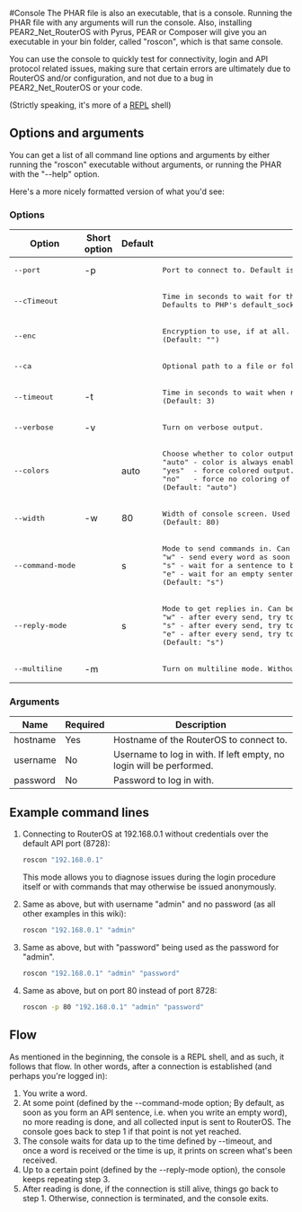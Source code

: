 #Console
The PHAR file is also an executable, that is a console. Running the PHAR file with any arguments will run the console. Also, installing PEAR2_Net_RouterOS with Pyrus, PEAR or Composer will give you an executable in your bin folder, called "roscon", which is that same console.

You can use the console to quickly test for connectivity, login and API protocol related issues, making sure that certain errors are ultimately due to RouterOS and/or configuration, and not due to a bug in PEAR2_Net_RouterOS or your code.

(Strictly speaking, it's more of a [REPL](http://en.wikipedia.org/wiki/Read%E2%80%93eval%E2%80%93print_loop) shell)

## Options and arguments
You can get a list of all command line options and arguments by either running the "roscon" executable without arguments, or running the PHAR with the "--help" option.

Here's a more nicely formatted version of what you'd see:

### Options
<table>
    <thead>
        <tr>
            <th>Option</th>
            <th>Short option</th>
            <th>Default</th>
            <th>Description</th>
        </tr>
    </thead>
    <tbody>
        <tr>
            <td><pre>--port</pre></td>
            <td>-p</td>
            <td></td>
            <td><pre>Port to connect to. Default is either 8728 or 8729, depending on whether an encryption is specified.</pre></td>
        </tr>
        <tr>
            <td><pre>--cTimeout</pre></td>
            <td></td>
            <td></td>
            <td><pre>Time in seconds to wait for the connection to be estabilished. If "--timeout" is specified, its value will be used when this option is not specified.
Defaults to PHP's default_socket_timeout ini option.</pre></td>
        </tr>
        <tr>
            <td><pre>--enc</pre></td>
            <td></td>
            <td></td>
            <td><pre>Encryption to use, if at all. Currently, RouterOS supports only "TLS".
(Default: "")</pre></td>
        </tr>
        <tr>
            <td><pre>--ca</pre></td>
            <td></td>
            <td></td>
            <td><pre>Optional path to a file or folder to use for certification authority, when using encryption. Ignored when not using encryption or using ADH cipher.</pre></td>
        </tr>
        <tr>
            <td><pre>--timeout</pre></td>
            <td>-t</td>
            <td></td>
            <td><pre>Time in seconds to wait when receiving. If this time passes without data awaiting, control is passed back for further input.
(Default: 3)</pre></td>
        </tr>
        <tr>
            <td><pre>--verbose</pre></td>
            <td>-v</td>
            <td></td>
            <td><pre>Turn on verbose output.</pre></td>
        </tr>
        <tr>
            <td><pre>--colors</pre></td>
            <td></td>
            <td>auto</td>
            <td><pre>Choose whether to color output (requires PEAR2_Console_Color). Possible values:
"auto" - color is always enabled, except on Windows, where ANSICON must be installed (detected via the ANSICON_VER environment variable).
"yes"  - force colored output.
"no"   - force no coloring of output.
(Default: "auto")</pre></td>
        </tr>
        <tr>
            <td><pre>--width</pre></td>
            <td>-w</td>
            <td>80</td>
            <td><pre>Width of console screen. Used in verbose mode to wrap output in this length.
(Default: 80)</pre></td>
        </tr>
        <tr>
            <td><pre>--command-mode</pre></td>
            <td></td>
            <td>s</td>
            <td><pre>Mode to send commands in. Can be one of:
"w" - send every word as soon as it is entered
"s" - wait for a sentence to be formed, and send all its words then
"e" - wait for an empty sentence, and send all previous sentences then. You can send an empty sentence by sending two consecutive empty words.
(Default: "s")</pre></td>
        </tr>
        <tr>
            <td><pre>--reply-mode</pre></td>
            <td></td>
            <td>s</td>
            <td><pre>Mode to get replies in. Can be one of:
"w" - after every send, try to get a word
"s" - after every send, try to get a sentence
"e" - after every send, try to get all sentences until a timeout.
(Default: "s")</pre></td>
        </tr>
        <tr>
            <td><pre>--multiline</pre></td>
            <td>-m</td>
            <td></td>
            <td><pre>Turn on multiline mode. Without this mode, every line of input is considered a word. With it, every line is a line within the word, and the end of the word is marked instead by an "end of text" character as the only character on a line. To write out such a character, you can use ALT+Numpad3. If you want to write this character as part of the word, you can write two such characters on a line.</pre></td>
        </tr>
    </tbody>
</table>

### Arguments

<table>
    <thead>
        <tr>
            <th>Name</th>
            <th>Required</th>
            <th>Description</th>
        </tr>
    </thead>
    <tbody>
        <tr>
            <td>hostname</td>
            <td>Yes</td>
            <td>Hostname of the RouterOS to connect to.</td>
        </tr>
        <tr>
            <td>username</td>
            <td>No</td>
            <td>Username to log in with. If left empty, no login will be performed.</td>
        </tr>
        <tr>
            <td>password</td>
            <td>No</td>
            <td>Password to log in with.</td>
        </tr>
    </tbody>
</table>

## Example command lines
1. Connecting to RouterOS at 192.168.0.1 without credentials over the default API port (8728):

    ```sh
    roscon "192.168.0.1"
    ```
    This mode allows you to diagnose issues during the login procedure itself or with commands that may otherwise be issued anonymously.

2. Same as above, but with username "admin" and no password (as all other examples in this wiki):

    ```sh
    roscon "192.168.0.1" "admin"
    ```
3. Same as above, but with "password" being used as the password for "admin".

    ```sh
    roscon "192.168.0.1" "admin" "password"
    ```
4. Same as above, but on port 80 instead of port 8728:

    ```sh
    roscon -p 80 "192.168.0.1" "admin" "password"
    ```

## Flow
As mentioned in the beginning, the console is a REPL shell, and as such, it follows that flow. In other words, after a connection is established (and perhaps you're logged in):

1. You write a word.
2. At some point (defined by the --command-mode option; By default, as soon as you form an API sentence, i.e. when you write an empty word), no more reading is done, and all collected input is sent to RouterOS. The console goes back to step 1 if that point is not yet reached.
3. The console waits for data up to the time defined by --timeout, and once a word is received or the time is up, it prints on screen what's been received.
4. Up to a certain point (defined by the --reply-mode option), the console keeps repeating step 3.
5. After reading is done, if the connection is still alive, things go back to step 1. Otherwise, connection is terminated, and the console exits.